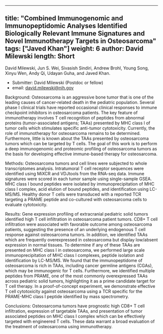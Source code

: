 






---
title: "Combined Immunogenomic and Immunopeptidomic Analyses Identified Biologically Relevant Immune Signatures and Novel Immunotherapy Targets in Osteosarcoma"
tags: ["Javed Khan"]
weight: 6
author: David Milewski
length: Short           
---

David Milewski, Jun S. Wei, Sivasish Sindiri, Andrew Brohl, Young Song, Xinyu Wen, Andy Qi, Udayan Guha, and Javed Khan.

- Submitter: David Milewski (Postdoc or fellow)
- email: david.milewski@nih.gov
                  
Background: Osteosarcoma is an aggressive bone tumor that is one of the leading causes of cancer-related death in the pediatric population. Several phase I clinical trials have reported occasional clinical responses to immune checkpoint inhibitors in osteosarcoma patients. The key feature of immunotherapy involves T cell recognition of peptides from abnormal proteins (tumor-associated antigens; TAAs) presented by MHC class I of tumor cells which stimulates specific anti-tumor cytotoxicity. Currently, the role of immunotherapy for osteosarcoma remains to be determined.  Furthermore, little is known about the TAAs presented by osteosarcoma tumors which can be targeted by T cells. The goal of this work is to perform a deep immunogenomic and proteomic profiling of osteosarcoma tumors as the basis for developing effective immune-based therapy for osteosarcoma. 

Methods: Osteosarcoma tumors and cell lines were subjected to whole transcriptomes analysis. Intratumoral T cell receptor sequences were identified using MiXCR and VDJtools from the RNA-seq data. Immune signatures were scored in each tumor sample using single-sample GSEA. MHC class I bound peptides were isolated by immunoprecipitation of MHC class I complex, acid elution of bound peptides, and identification using LC-MS/MS. Healthy donor T cells were transduced with a reported TCR targeting a  PRAME peptide and co-cultured with osteosarcoma cells to evaluate cytotoxicity. 

Results: Gene expression profiling of extracranial pediatric solid tumors identified high T cell infiltration in osteosarcoma patient tumors. CD8+ T cell infiltration were associated with favorable outcome among osteosarcoma patients, suggesting the presence of an underlying endogenous T cell response against osteosarcoma tumors. In addition, we identified TAAs which are frequently overexpressed in osteosarcoma but display low/absent expression in normal tissues. To determine if any of these TAAs are presented on MHC class I in osteosarcoma, we performed large scale immunoprecipitation of MHC class I complexes, peptide isolation and identification by LC-MS/MS.  We found that the immunopeptidome of osteosarcoma is rich in TAAs, including cancer germline antigens (CGAs), which may be immunogenic for T cells.  Furthermore, we identified multiple peptides from PRAME, one of the most commonly overexpressed TAAs across pediatric solid tumors, highlighting it as a prime candidate target for T cell therapy. In a proof-of-concept experiment, we demonstrate effective T cell cytotoxicity against osteosarcoma using a TCR specific for the PRAME-MHC class I peptide identified by mass spectrometry. 

Conclusions: Osteosarcoma tumors have prognostic high CD8+ T cell infiltration, expression of targetable TAAs, and presentation of tumor associated peptides on MHC class I complex which can be effectively targeted with engineered T cells. These data warrant a broad evaluation of the treatment of osteosarcoma using immunotherapy.


























